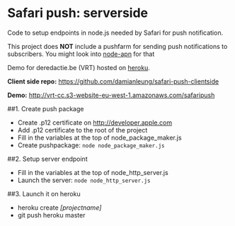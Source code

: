 # Safari push: serverside #

Code to setup endpoints in node.js needed by Safari for push notification.

This project does **NOT** include a pushfarm for sending push notifications to subscribers. You might look into [node-apn](https://github.com/argon/node-apn) for that

Demo for deredactie.be (VRT) hosted on [heroku](https://wingsafariendpoint.herokuapp.com). 

**Client side repo:** https://github.com/damianleung/safari-push-clientside

**Demo:** http://vrt-cc.s3-website-eu-west-1.amazonaws.com/safaripush

##1. Create push package
- Create .p12 certificate on http://developer.apple.com
- Add .p12 certificate to the root of the project
- Fill in the variables at the top of node_package_maker.js
- Create pushpackage: `node node_package_maker.js`

##2. Setup server endpoint
- Fill in the variables at the top of node_http_server.js
- Launch the server: `node node_http_server.js`

##3. Launch it on heroku
- heroku create *[projectname]*
- git push heroku master
